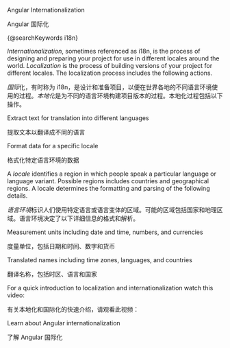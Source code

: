 Angular Internationalization

Angular 国际化

{&commat;searchKeywords i18n}



*Internationalization*, sometimes referenced as i18n, is the process of designing and preparing your project for use in different locales around the world.
*Localization* is the process of building versions of your project for different locales.
The localization process includes the following actions.

*国际*化，有时称为 i18n，是设计和准备项目，以便在世界各地的不同语言环境使用的过程。*本地化*是为不同的语言环境构建项目版本的过程。本地化过程包括以下操作。

Extract text for translation into different languages

提取文本以翻译成不同的语言

Format data for a specific locale

格式化特定语言环境的数据

A *locale* identifies a region in which people speak a particular language or language variant.
Possible regions includes countries and geographical regions.
A locale determines the formatting and parsing of the following details.

*语言环境*标识人们使用特定语言或语言变体的区域。可能的区域包括国家和地理区域。语言环境决定了以下详细信息的格式和解析。

Measurement units including date and time, numbers, and currencies

度量单位，包括日期和时间、数字和货币

Translated names including time zones, languages, and countries

翻译名称，包括时区、语言和国家

For a quick introduction to localization and internationalization watch this video:

有关本地化和国际化的快速介绍，请观看此视频：

Learn about Angular internationalization

了解 Angular 国际化
